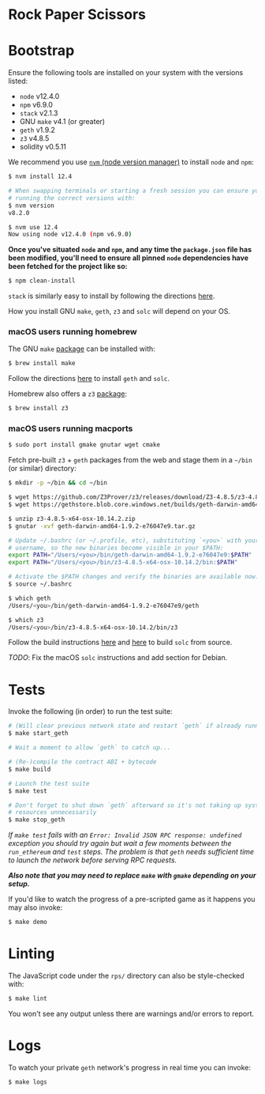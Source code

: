# Rock Paper Scissors

# Bootstrap
Ensure the following tools are installed on your system with the versions
listed:
- `node` v12.4.0
- `npm` v6.9.0
- `stack` v2.1.3
- GNU `make` v4.1 (or greater)
- `geth` v1.9.2
- `z3` v4.8.5
- solidity v0.5.11

We recommend you use
[`nvm` (node version manager)](https://github.com/nvm-sh/nvm#installation-and-update)
to install `node` and `npm`:
```bash
$ nvm install 12.4

# When swapping terminals or starting a fresh session you can ensure you're
# running the correct versions with:
$ nvm version
v8.2.0

$ nvm use 12.4
Now using node v12.4.0 (npm v6.9.0)
```

**Once you've situated `node` and `npm`, and any time the `package.json` file
has been modified, you'll need to ensure all pinned `node` dependencies have
been fetched for the project like so:**
```bash
$ npm clean-install
```


`stack` is similarly easy to install by following the directions
[here](https://docs.haskellstack.org/en/stable/README/#how-to-install).

How you install GNU `make`, `geth`, `z3` and `solc` will depend on your OS.

### macOS users running homebrew
The GNU `make`
[package](https://formulae.brew.sh/formula/make)
can be installed with:

```bash
$ brew install make
```

Follow the directions
[here](https://github.com/ethereum/homebrew-ethereum#installation)
to install `geth` and `solc`.

Homebrew also offers a `z3`
[package](https://formulae.brew.sh/formula/z3):

```bash
$ brew install z3
```

### macOS users running macports


```bash
$ sudo port install gmake gnutar wget cmake
```

Fetch pre-built `z3` + `geth` packages from the web and stage them in a `~/bin`
(or similar) directory:

```bash
$ mkdir -p ~/bin && cd ~/bin

$ wget https://github.com/Z3Prover/z3/releases/download/Z3-4.8.5/z3-4.8.5-x64-osx-10.14.2.zip
$ wget https://gethstore.blob.core.windows.net/builds/geth-darwin-amd64-1.9.2-e76047e9.tar.gz

$ unzip z3-4.8.5-x64-osx-10.14.2.zip
$ gnutar -xvf geth-darwin-amd64-1.9.2-e76047e9.tar.gz

# Update ~/.bashrc (or ~/.profile, etc), substituting `<you>` with your
# username, so the new binaries become visible in your $PATH:
export PATH="/Users/<you>/bin/geth-darwin-amd64-1.9.2-e76047e9:$PATH"
export PATH="/Users/<you>/bin/z3-4.8.5-x64-osx-10.14.2/bin:$PATH"

# Activate the $PATH changes and verify the binaries are available now:
$ source ~/.bashrc

$ which geth
/Users/<you>/bin/geth-darwin-amd64-1.9.2-e76047e9/geth

$ which z3
/Users/<you>/bin/z3-4.8.5-x64-osx-10.14.2/bin/z3
```

Follow the build instructions
[here](https://solidity.readthedocs.io/en/latest/installing-solidity.html#prerequisites-macos)
and
[here](https://solidity.readthedocs.io/en/latest/installing-solidity.html#clone-the-repository)
to build `solc` from source.

*TODO*: Fix the macOS `solc` instructions and add section for Debian.


# Tests
Invoke the following (in order) to run the test suite:

```bash
# (Will clear previous network state and restart `geth` if already running)
$ make start_geth

# Wait a moment to allow `geth` to catch up...

# (Re-)compile the contract ABI + bytecode
$ make build

# Launch the test suite
$ make test

# Don't forget to shut down `geth` afterward so it's not taking up system
# resources unnecessarily
$ make stop_geth
```

*If `make test` fails with an `Error: Invalid JSON RPC response: undefined`
exception you should try again but wait a few moments between the
`run_ethereum` and `test` steps. The problem is that `geth` needs sufficient
time to launch the network before serving RPC requests.*

***Also note that you may need to replace `make` with `gmake` depending on your
setup.***


If you'd like to watch the progress of a pre-scripted game as it happens you
may also invoke:

```bash
$ make demo
```


# Linting
The JavaScript code under the `rps/` directory can also be style-checked with:

```bash
$ make lint
```

You won't see any output unless there are warnings and/or errors to report.

# Logs
To watch your private `geth` network's progress in real time you can invoke:

```bash
$ make logs
```
